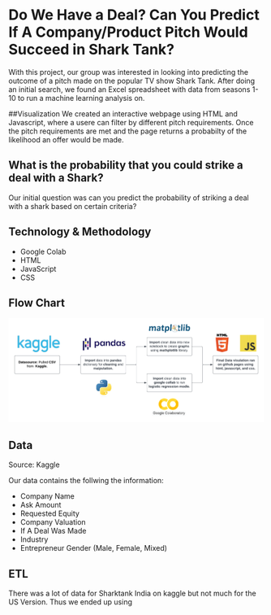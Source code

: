 # Do We Have a Deal? Can You Predict If A Company/Product Pitch Would Succeed in Shark Tank?  
With this project, our group was interested in looking into predicting the outcome of a pitch made on the popular TV show Shark Tank. After doing an initial search, we found an Excel spreadsheet with data from seasons 1-10 to run a machine learning analysis on.

##Visualization
We created an interactive webpage using HTML and Javascript, where a usere can filter by different pitch requirements. Once the pitch requirements are met and the page returns a probabilty of the likelihood an offer would be made. 

## What is the probability that you could strike a deal with a Shark?
Our initial question was can you predict the probability of striking a deal with a shark based on certain criteria? 

## Technology & Methodology
- Google Colab 
- HTML
- JavaScript
- CSS

## Flow Chart

![ETL-Project (1)](https://github.com/kmoreno7/p4_SharkTank/blob/main/images/p4_etl.png)

## Data
Source: Kaggle 

Our data contains the follwing the information: 
- Company Name
- Ask Amount
- Requested Equity 
- Company Valuation 
- If A Deal Was Made 
- Industry
- Entrepreneur Gender (Male, Female, Mixed)

## ETL
There was a lot of data for Sharktank India on kaggle but not much for the US Version. Thus we ended up using 
